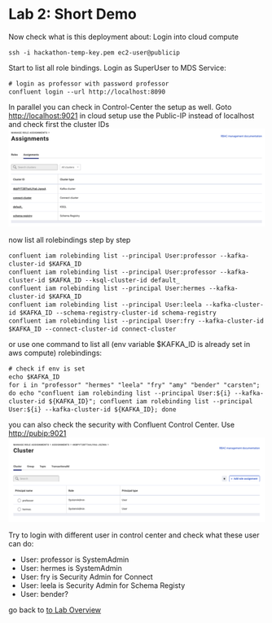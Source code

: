 # Lab 2: Short Demo
Now check what is this deployment about:
Login into cloud compute
```
ssh -i hackathon-temp-key.pem ec2-user@publicip
```
Start to list all role bindings. Login as SuperUser to MDS Service: 
```
# login as professor with password professor
confluent login --url http://localhost:8090
```
In parallel you can check in Control-Center the setup as well. Goto [http://localhost:9021](http://localhost:9021) in cloud setup use the Public-IP instead of localhost and check first the cluster IDs
![Cluster-IDs in C3](images/c3_clusterids.png)

now list all rolebindings step by step
```
confluent iam rolebinding list --principal User:professor --kafka-cluster-id $KAFKA_ID 
confluent iam rolebinding list --principal User:professor --kafka-cluster-id $KAFKA_ID --ksql-cluster-id default_
confluent iam rolebinding list --principal User:hermes --kafka-cluster-id $KAFKA_ID
confluent iam rolebinding list --principal User:leela --kafka-cluster-id $KAFKA_ID --schema-registry-cluster-id schema-registry
confluent iam rolebinding list --principal User:fry --kafka-cluster-id $KAFKA_ID --connect-cluster-id connect-cluster
```
or use one command to list all (env variable $KAFKA_ID is already set in aws compute) rolebindings:
```
# check if env is set
echo $KAFKA_ID
for i in "professor" "hermes" "leela" "fry" "amy" "bender" "carsten"; do echo "confluent iam rolebinding list --principal User:${i} --kafka-cluster-id ${KAFKA_ID}"; confluent iam rolebinding list --principal User:${i} --kafka-cluster-id ${KAFKA_ID}; done
```
you can also check the security with Confluent Control Center. Use [http://pubip:9021](http://pubip:9021)
![Control Center](images/c3_rbac_setup.png)

Try to login with different user in control center and check what these user can do:
* User: professor is SystemAdmin
* User: hermes is SystemAdmin
* User: fry is Security Admin for Connect
* User: leela is Security Admin for Schema Registy
* User: bender? 

go back to [to Lab Overview](../../Readme.md)